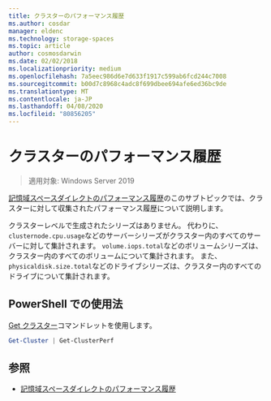 ```yaml
---
title: クラスターのパフォーマンス履歴
ms.author: cosdar
manager: eldenc
ms.technology: storage-spaces
ms.topic: article
author: cosmosdarwin
ms.date: 02/02/2018
ms.localizationpriority: medium
ms.openlocfilehash: 7a5eec986d6e7d633f1917c599ab6fcd244c7008
ms.sourcegitcommit: b00d7c8968c4adc8f699dbee694afe6ed36bc9de
ms.translationtype: MT
ms.contentlocale: ja-JP
ms.lasthandoff: 04/08/2020
ms.locfileid: "80856205"
---
```

# <a name="performance-history-for-clusters"></a>クラスターのパフォーマンス履歴

> 適用対象: Windows Server 2019

[記憶域スペースダイレクトのパフォーマンス履歴](performance-history.md)のこのサブトピックでは、クラスターに対して収集されたパフォーマンス履歴について説明します。

クラスターレベルで生成されたシリーズはありません。 代わりに、`clusternode.cpu.usage`などのサーバーシリーズがクラスター内のすべてのサーバーに対して集計されます。 `volume.iops.total`などのボリュームシリーズは、クラスター内のすべてのボリュームについて集計されます。 また、`physicaldisk.size.total`などのドライブシリーズは、クラスター内のすべてのドライブについて集計されます。

## <a name="usage-in-powershell"></a>PowerShell での使用法

[Get クラスター](https://docs.microsoft.com/powershell/module/failoverclusters/get-cluster)コマンドレットを使用します。

```PowerShell
Get-Cluster | Get-ClusterPerf
```

## <a name="see-also"></a>参照

- [記憶域スペースダイレクトのパフォーマンス履歴](performance-history.md)
